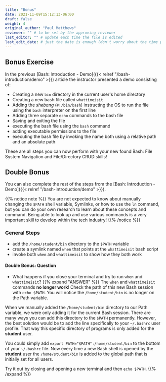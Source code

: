 ```yaml
---
title: "Bonus"
date: 2021-11-09T15:12:13-06:00
draft: false
weight: 4
original_author: "Paul Matthews" 
reviewer: "" # to be set by the approving reviewer
last_editor: "" # update each time the file is edited
last_edit_date: # just the date is enough (don't worry about the time portion)
---
```


## Bonus Exercise

In the previous [Bash: Introduction - Demo]({{< relref "/bash-introduction/demo" >}}) article the instructor presented a demo consisting of:

- Creating a new `bin` directory in the current user's home directory
- Creating a new bash file called `whattimeisit`
- Adding the *shebang* (`#!/bin/bash`) instructing the OS to run the file using the `bash` interpreter on the first line
- Adding three separate `echo` commands to the bash file
- Saving and exiting the file
- executing the bash file using the `bash` command
- adding executable permissions to the file
- executing the bash file by invoking the name both using a relative path and an absolute path

These are all steps you can now perform with your new found Bash: File System Navigation and File/Directory CRUD skills!

## Double Bonus

You can also complete the rest of the steps from the [Bash: Introduction - Demo]({{< relref "/bash-introduction/demo" >}}).

{{% notice note %}}
You are not expected to know about manually changing the `$PATH` shell variable, Symlinks, or how to use the `ln` command, but you can do your own research to learn about these concepts and command. Being able to look up and use various commands is a very important skill to develop within the tech industry!
{{% /notice %}}

### General Steps

- add the `/home/student/bin` directory to the `$PATH` variable
- create a symlink named `when` that points at the `whattimeisit` bash script
- invoke both `when` and `whattimeisit` to show how they both work

#### Double Bonus: Question

- What happens if you close your terminal and try to run `when` and `whattimeisit`?
{{% expand "ANSWER" %}} 
The `when` and `whattimeisit` commands **no longer work**! Check the path of this new Bash session with `echo $PATH`. You will notice the `/home/student/bin` is no longer on the Path variable.

When we manually added the `/home/student/bin` directory to our Path variable, we were only adding it for the current Bash session. There are many ways you can add this directory to the `$PATH` permanently. However, the best solution would be to add the line specifically to your `~/.bashrc` user profile. That way this specific directory of programs is only added for the **student** user.

You could simply add `export PATH="$PATH":/home/student/bin` to the bottom of your `~/.bashrc` file. Now every time a new Bash shell is opened by the **student** user the `/home/student/bin` is added to the global path that is initially set for all users.

Try it out by closing and opening a new terminal and then `echo $PATH`.
{{% /expand %}}